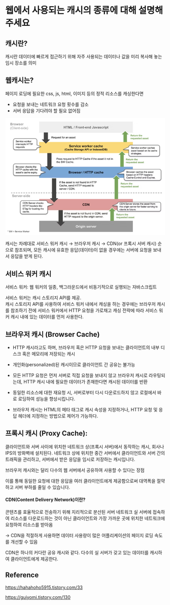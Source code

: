 # 웹에서 사용되는 캐시의 종류에 대해 설명해 주세요
## 캐시란?
캐시란 데이터에 빠르게 접근하기 위해 자주 사용되는 데이터나 값을 미리 복사해 놓는 임시 장소를 의미

## 웹캐시는?
페이지 로딩에 필요한 css, js, html, 이미지 등의 정적 리소스를 캐싱한다면 
- 요청을 보내는 네트워크 요청 횟수를 감소  
- 서버 응답을 기다려야 할 필요 없어짐

![Alt text](image.png)

캐시는 차례대로 
서비스 워커 캐시 → 브라우저 캐시 → CDN(or 프록시 서버 캐시)
순으로 참조되며, 모든 캐시에 유효한 응답(데이터)이 없을 경우에는 서버에 요청을 보내서 응답을 받게 된다.
## 서비스 워커 캐시
서비스 워커: 웹 워커의 일종, 백그라운드에서 비동기적으로 실행되는 자바스크립트

서비스 워커는 캐시 스토리지 API를 제공.  
캐시 스토리지 API를 사용하여 서비스 워커 내에서 캐싱을 하는 경우에는 브라우저 캐시를 참조하기 전에 서비스 워커에서 HTTP 요청을 가로채고 캐싱 전략에 따라 서비스 워커 캐시 내에 있는 데이터를 먼저 사용한다.

## 브라우저 캐시 (Browser Cache)
- HTTP 캐시라고도 하며, 브라우저 혹은 HTTP 요청을 보내는 클라이언트의 내부 디스크 혹은 메모리에 저장되는 캐시
- 개인화(personalized)된 캐시이므로 클라이언트 간 공유는 불가능
- 모든 HTTP 요청은 먼저 서버로 직접 요청을 보내지 않고 브라우저 캐시로 라우팅되는데, HTTP 캐시 내에 필요한 데이터가 존재한다면 캐시된 데이터를 반환
- 동일한 리소스에 대한 재요청 시, 서버로부터 다시 다운로드하지 않고 로컬에서 바로 로딩하여 성능을 향상시킵니다.

- 브라우저 캐시는 HTML의 메타 태그로 캐시 속성을 지정하거나, HTTP 요청 및 응답 헤더에 지정하는 방법으로 제어가 가능하다.

## 프록시 캐시 (Proxy Cache):
클라이언트와 서버 사이에 위치한 네트워크 상(프록시 서버)에서 동작하는 캐시, 회사나 IPS의 방화벽에 설치된다. 네트워크 상에 위치한 중간 서버에서 클라이언트와 서버 간의 트래픽을 관리하고, 서버에서 받은 응답을 임시로 저장하는 캐시입니다.

브라우저 캐시와는 달리 다수의 웹 서버에서 공유하여 사용할 수 있다는 장점

이를 통해 동일한 요청에 대한 응답을 여러 클라이언트에게 제공함으로써 대역폭을 절약하고 서버 부하를 줄일 수 있습니다.

#### CDN(Content Delivery Network)이란?

콘텐츠를 효율적으로 전송하기 위해 지리적으로 분산된 서버 네트워크
실 서버에 접속하여 리소스를 다운로드하는 것이 아닌 클라이언트와 가장 가까운 곳에 위치한 네트워크에 요청하여 리소스를 받아옴

→ CDN을 적절하게 사용하면 데이터 사용량이 많은 어플리케이션의 페이지 로딩 속도를 개선할 수 있음
 

CDN은 하나의 커다란 공유 캐시와 같다. 다수의 실 서버가 갖고 있는 데이터를 캐시하여 클라이언트에게 제공한다.

## Reference
https://hahahoho5915.tistory.com/33  

https://guiyomi.tistory.com/130